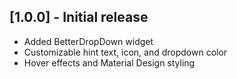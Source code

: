 ## [1.0.0] - Initial release
- Added BetterDropDown widget
- Customizable hint text, icon, and dropdown color
- Hover effects and Material Design styling

